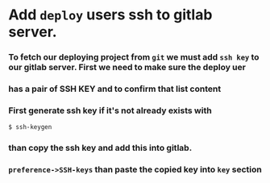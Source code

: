 # Add ```deploy``` users ssh to gitlab server.

### To fetch our deploying project from ```git``` we must add ```ssh key``` to our gitlab server. First we need to make sure the deploy uer 
### has a pair of SSH KEY and to confirm that list content

### First generate ssh key if it's not already exists with

```sh
$ ssh-keygen
```

### than copy the ssh key and add this into gitlab.

### ```preference->SSH-keys``` than paste the copied key into ```key``` section